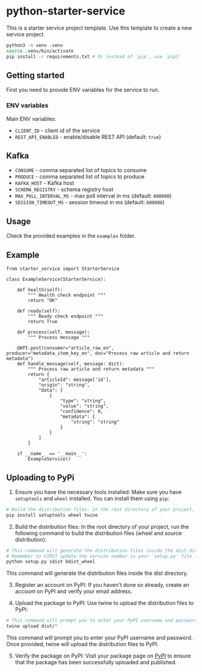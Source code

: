 # python-starter-service

This is a starter service project template.
Use this template to create a new service project.

```bash
python3 -m venv .venv
source .venv/bin/activate
pip install -r requirements.txt # Or instead of `pip`, use `pip3`
```

## Getting started

First you need to provide ENV variables for the service to run.

### ENV variables

Main ENV variables:

- `CLIENT_ID` - client id of the service
- `REST_API_ENABLED` - enable/disable REST API (default: `true`)

## Kafka

- `CONSUME` - comma separated list of topics to consume
- `PRODUCE` - comma separated list of topics to produce
- `KAFKA_HOST` - Kafka host
- `SCHEMA_REGISTRY` - schema registry host
- `MAX_POLL_INTERVAL_MS` - max poll interval in ms (default: `600000`)
- `SESSION_TIMEOUT_MS` - session timeout in ms (default: `600000`)

## Usage

Check the provided examples in the `examples` folder.

## Example

    from starter_service import StarterService
    
    class ExampleService(StarterService):

        def health(self):
            """ Health check endpoint """
            return "OK"

        def ready(self):
            """ Ready check endpoint """    
            return True
    
        def process(self, message):
            """ Process message """

        @API.post(consumer="article_raw_en", producer="metadata_item_key_en", doc="Process raw article and return metadata")
        def handle_message(self, message: dict):
            """ Process raw article and return metadata """
            return {
                "articleId": message['id'],
                "origin": "string",
                "data": [
                    {
                        "type": "string",
                        "value": "string",
                        "confidence": 0,
                        "metadata": {
                            "string": "string"
                        }
                    }
                ]
            }

        if __name__ == '__main__':
            ExampleService()
    


## Uploading to PyPi

1. Ensure you have the necessary tools installed: Make sure you have `setuptools` and `wheel` installed. You can install them using `pip`:

```bash
# Build the distribution files: In the root directory of your project, run the following command to build the distribution files (wheel and source distribution):
pip install setuptools wheel twine
```

2. Build the distribution files: In the root directory of your project, run the following command to build the distribution files (wheel and source distribution):

```bash
# This command will generate the distribution files inside the dist directory.
# Remember to FIRST update the version number in your `setup.py` file for each new release to avoid conflicts.
python setup.py sdist bdist_wheel
```
This command will generate the distribution files inside the dist directory.

3. Register an account on PyPI: If you haven't done so already, create an account on PyPI and verify your email address.

4. Upload the package to PyPI: Use twine to upload the distribution files to PyPI:

```bash
# This command will prompt you to enter your PyPI username and password. Once provided, twine will upload the distribution files to PyPI.
twine upload dist/*
```
This command will prompt you to enter your PyPI username and password. Once provided, twine will upload the distribution files to PyPI.

5. Verify the package on PyPI: Visit your package page on [PyPI](https://pypi.org/project/osint-python-test-bed-adapter/) to ensure that the package has been successfully uploaded and published.


